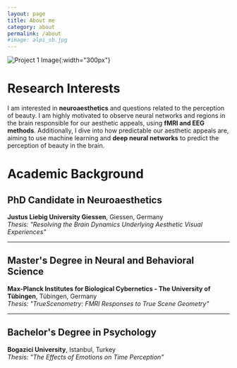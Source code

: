 ```yaml
---
layout: page
title: About me
category: about
permalink: /about
#image: alpi_sb.jpg
---
```

![Project 1 Image](https://alppekk.github.io/ekinci.github.io/assets/img/alp_crr.JPEG){:width="300px"}
# Research Interests

I am interested in **neuroaesthetics** and questions related to the perception of beauty. I am highly motivated to observe neural networks and regions in the brain responsible for our aesthetic appeals, using **fMRI and EEG methods**. Additionally, I dive into how predictable our aesthetic appeals are, aiming to use machine learning and **deep neural networks** to predict the perception of beauty in the brain.


# Academic Background

## PhD Candidate in Neuroaesthetics
**Justus Liebig University Giessen**, Giessen, Germany  
*Thesis: "Resolving the Brain Dynamics Underlying Aesthetic Visual Experiences"*

---

## Master's Degree in Neural and Behavioral Science
**Max-Planck Institutes for Biological Cybernetics - The University of Tübingen**, Tübingen, Germany  
*Thesis: "TrueScenometry: FMRI Responses to True Scene Geometry"*

---

## Bachelor's Degree in Psychology
**Bogazici University**, Istanbul, Turkey  
*Thesis: "The Effects of Emotions on Time Perception"*


